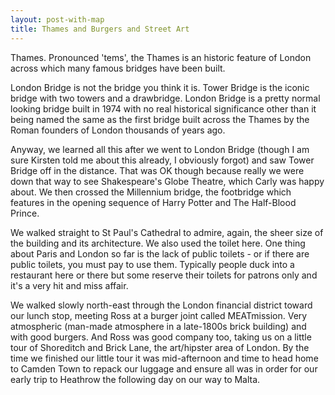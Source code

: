 ```yaml
---
layout: post-with-map
title: Thames and Burgers and Street Art
---
```


<p class="intro"><span class="dropcap">T</span>hames. Pronounced 'tems', the Thames is an historic feature of London across which many famous bridges have been built.</p>

London Bridge is not the bridge you think it is. Tower Bridge is the iconic bridge with two towers and a drawbridge. London Bridge is a pretty normal looking bridge built in 1974 with no real historical significance other than it being named the same as the first bridge built across the Thames by the Roman founders of London thousands of years ago.

Anyway, we learned all this after we went to London Bridge (though I am sure Kirsten told me about this already, I obviously forgot) and saw Tower Bridge off in the distance. That was OK though because really we were down that way to see Shakespeare's Globe Theatre, which Carly was happy about. We then crossed the Millennium bridge, the footbridge which features in the opening sequence of Harry Potter and The Half-Blood Prince.

We walked straight to St Paul's Cathedral to admire, again, the sheer size of the building and its architecture. We also used the toilet here. One thing about Paris and London so far is the lack of public toilets - or if there are public toilets, you must pay to use them. Typically people duck into a restaurant here or there but some reserve their toilets for patrons only and it's a very hit and miss affair.

We walked slowly north-east through the London financial district toward our lunch stop, meeting Ross at a burger joint called MEATmission. Very atmospheric (man-made atmosphere in a late-1800s brick building) and with good burgers. And Ross was good company too, taking us on a little tour of Shoreditch and Brick Lane, the art/hipster area of London. By the time we finished our little tour it was mid-afternoon and time to head home to Camden Town to repack our luggage and ensure all was in order for our early trip to Heathrow the following day on our way to Malta.
